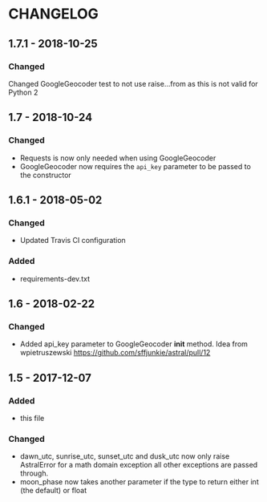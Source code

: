 # CHANGELOG

## 1.7.1 - 2018-10-25

### Changed

Changed GoogleGeocoder test to not use raise...from as this is not valid for Python 2

## 1.7 - 2018-10-24

### Changed

- Requests is now only needed when using GoogleGeocoder
- GoogleGeocoder now requires the `api_key` parameter to be passed to the constructor

## 1.6.1 - 2018-05-02

### Changed

- Updated Travis CI configuration

### Added

- requirements-dev.txt

## 1.6 - 2018-02-22

### Changed

- Added api_key parameter to GoogleGeocoder __init__ method. Idea from
  wpietruszewski https://github.com/sffjunkie/astral/pull/12

## 1.5 - 2017-12-07

### Added

- this file

### Changed

- dawn_utc, sunrise_utc, sunset_utc and dusk_utc now only raise AstralError for a math domain
  exception all other exceptions are passed through.
- moon_phase now takes another parameter if the type to return either int (the default) or float
